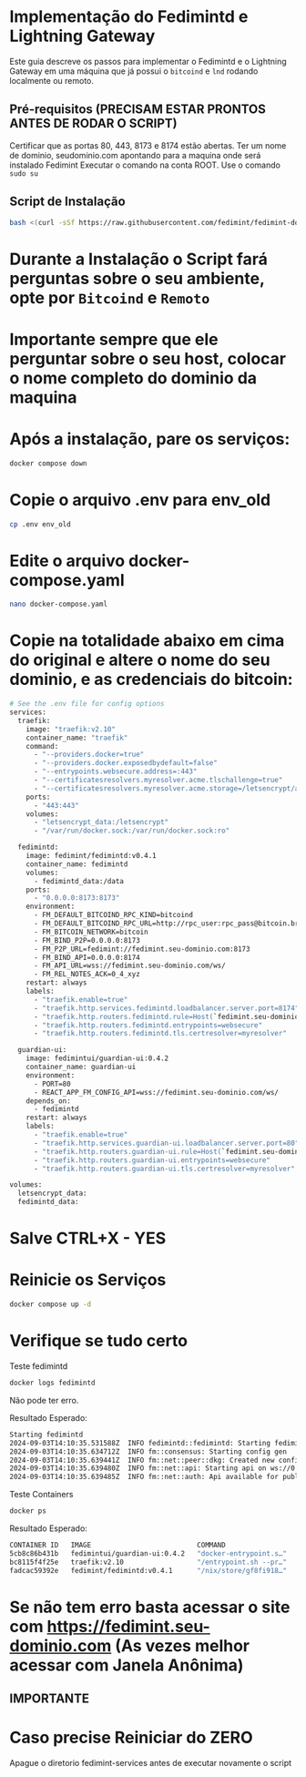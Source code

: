 # Implementação do Fedimintd e Lightning Gateway

Este guia descreve os passos para implementar o Fedimintd e o Lightning Gateway em uma máquina que já possui o `bitcoind` e `lnd` rodando localmente ou remoto.

## Pré-requisitos (PRECISAM ESTAR PRONTOS ANTES DE RODAR O SCRIPT)
Certificar que as portas 80, 443, 8173 e 8174 estão abertas.
Ter um nome de dominio, seudominio.com apontando para a maquina onde será instalado Fedimint
Executar o comando na conta ROOT. Use o comando `sudo su`


## Script de Instalação
```bash
bash <(curl -sSf https://raw.githubusercontent.com/fedimint/fedimint-docker/master/downloader.sh)
```
# Durante a Instalação o Script fará perguntas sobre o seu ambiente, opte por `Bitcoind` e `Remoto`
# Importante sempre que ele perguntar sobre o seu host, colocar o nome completo do dominio da maquina
# Após a instalação, pare os serviços:
```bash
docker compose down
```
# Copie o arquivo .env para env_old
```bash
cp .env env_old
```
# Edite o arquivo docker-compose.yaml
```bash
nano docker-compose.yaml
```
# Copie na totalidade abaixo em cima do original e altere o nome do seu dominio, e as credenciais do bitcoin:
```bash
# See the .env file for config options
services:
  traefik:
    image: "traefik:v2.10"
    container_name: "traefik"
    command:
      - "--providers.docker=true"
      - "--providers.docker.exposedbydefault=false"
      - "--entrypoints.websecure.address=:443"
      - "--certificatesresolvers.myresolver.acme.tlschallenge=true"
      - "--certificatesresolvers.myresolver.acme.storage=/letsencrypt/acme.json"
    ports:
      - "443:443"
    volumes:
      - "letsencrypt_data:/letsencrypt"
      - "/var/run/docker.sock:/var/run/docker.sock:ro"

  fedimintd:
    image: fedimint/fedimintd:v0.4.1
    container_name: fedimintd
    volumes:
      - fedimintd_data:/data
    ports:
      - "0.0.0.0:8173:8173"
    environment:
      - FM_DEFAULT_BITCOIND_RPC_KIND=bitcoind
      - FM_DEFAULT_BITCOIND_RPC_URL=http://rpc_user:rpc_pass@bitcoin.br-ln.club:8085
      - FM_BITCOIN_NETWORK=bitcoin
      - FM_BIND_P2P=0.0.0.0:8173
      - FM_P2P_URL=fedimint://fedimint.seu-dominio.com:8173
      - FM_BIND_API=0.0.0.0:8174
      - FM_API_URL=wss://fedimint.seu-dominio.com/ws/
      - FM_REL_NOTES_ACK=0_4_xyz
    restart: always
    labels:
      - "traefik.enable=true"
      - "traefik.http.services.fedimintd.loadbalancer.server.port=8174"
      - "traefik.http.routers.fedimintd.rule=Host(`fedimint.seu-dominio.com`) && Path(`/ws/`)"
      - "traefik.http.routers.fedimintd.entrypoints=websecure"
      - "traefik.http.routers.fedimintd.tls.certresolver=myresolver"

  guardian-ui:
    image: fedimintui/guardian-ui:0.4.2
    container_name: guardian-ui
    environment:
      - PORT=80
      - REACT_APP_FM_CONFIG_API=wss://fedimint.seu-dominio.com/ws/
    depends_on:
      - fedimintd
    restart: always
    labels:
      - "traefik.enable=true"
      - "traefik.http.services.guardian-ui.loadbalancer.server.port=80"
      - "traefik.http.routers.guardian-ui.rule=Host(`fedimint.seu-dominio.com`)"
      - "traefik.http.routers.guardian-ui.entrypoints=websecure"
      - "traefik.http.routers.guardian-ui.tls.certresolver=myresolver"

volumes:
  letsencrypt_data:
  fedimintd_data:
```
# Salve CTRL+X - YES
# Reinicie os Serviços
```bash
docker compose up -d
```
# Verifique se tudo certo
Teste fedimintd
```bash
docker logs fedimintd
```
Não pode ter erro.

Resultado Esperado:
```bash
Starting fedimintd
2024-09-03T14:10:35.531588Z  INFO fedimintd::fedimintd: Starting fedimintd (version: 0.4.1 version_hash: 45add3342c72bf3237256aa85d3120d3ceb0930c)
2024-09-03T14:10:35.634712Z  INFO fm::consensus: Starting config gen
2024-09-03T14:10:35.639441Z  INFO fm::net::peer::dkg: Created new config gen Api
2024-09-03T14:10:35.639480Z  INFO fm::net::api: Starting api on ws://0.0.0.0:8174
2024-09-03T14:10:35.639485Z  INFO fm::net::auth: Api available for public access
```
Teste Containers
```bash
docker ps
```
Resultado Esperado:
```bash
CONTAINER ID   IMAGE                          COMMAND                  CREATED       STATUS       PORTS                                           NAMES
5cb8c86b431b   fedimintui/guardian-ui:0.4.2   "docker-entrypoint.s…"   5 hours ago   Up 5 hours                                                   guardian-ui
bc8115f4f25e   traefik:v2.10                  "/entrypoint.sh --pr…"   5 hours ago   Up 5 hours   80/tcp, 0.0.0.0:443->443/tcp, :::443->443/tcp   traefik
fadcac59392e   fedimint/fedimintd:v0.4.1      "/nix/store/gf8fi918…"   5 hours ago   Up 5 hours   0.0.0.0:8173->8173/tcp, 8174/tcp                fedimintd
```

# Se não tem erro basta acessar o site com https://fedimint.seu-dominio.com (As vezes melhor acessar com Janela Anônima)

## IMPORTANTE

# Caso precise Reiniciar do ZERO
Apague o diretorio fedimint-services antes de executar novamente o script

